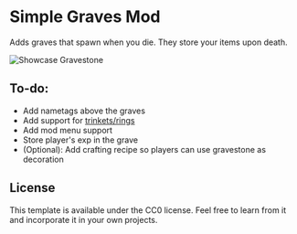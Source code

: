 # Simple Graves Mod

Adds graves that spawn when you die. They store your items upon death.

![Showcase Gravestone](https://github.com/Speechrezz/simple-graves-mod/blob/master/images/Showcase.jpg)

## To-do:
- Add nametags above the graves
- Add support for [trinkets/rings](https://www.curseforge.com/minecraft/mc-mods/trinkets-fabric "Trinkets (fabric)")
- Add mod menu support
- Store player's exp in the grave
- (Optional): Add crafting recipe so players can use gravestone as decoration

## License

This template is available under the CC0 license. Feel free to learn from it and incorporate it in your own projects.

